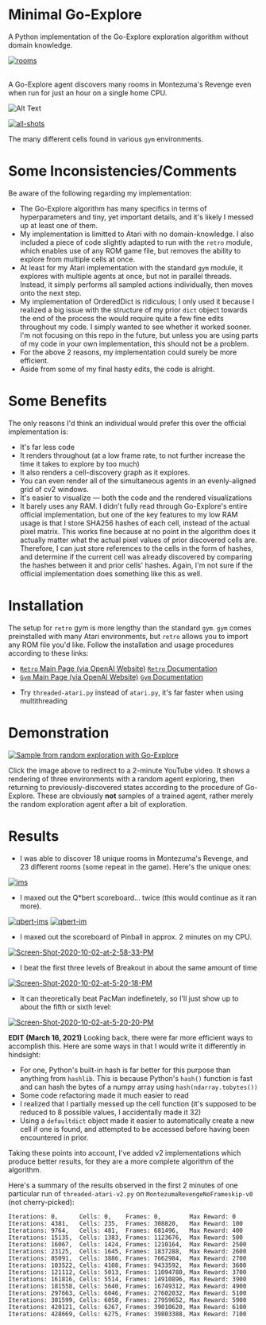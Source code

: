 # Minimal Go-Explore
A Python implementation of the Go-Explore exploration algorithm without domain knowledge.

<a href="https://ibb.co/RH7NtFC"><img src="https://i.ibb.co/0JQK17f/rooms.png" alt="rooms" border="0"></a><br /><a target='_blank' href='https://imgbb.com/'></a><br />

A Go-Explore agent discovers many rooms in Montezuma's Revenge even when run for just an hour on a single home CPU.

![Alt Text](https://media.giphy.com/media/vVGCKu6SX9Y7T11RCj/giphy.gif)

<a href="https://ibb.co/Q6HKckk"><img src="https://i.ibb.co/VvCqNxx/all-shots.jpg" alt="all-shots" border="0"></a>

The many different cells found in various `gym` environments.

# Some Inconsistencies/Comments
Be aware of the following regarding my implementation:
- The Go-Explore algorithm has many specifics in terms of hyperparameters and tiny, yet important details, and it's likely I messed up at least one of them.
- My implementation is limitted to Atari with no domain-knowledge. I also included a piece of code slightly adapted to run with the `retro` module, which enables use of any ROM game file, but removes the ability to explore from multiple cells at once.
- At least for my Atari implementation with the standard `gym` module, it explores with multiple agents at once, but not in parallel threads. Instead, it simply performs all sampled actions individually, then moves onto the next step.
- My implementation of OrderedDict is ridiculous; I only used it because I realized a big issue with the structure of my prior `dict` object towards the end of the process the would require quite a few fine edits throughout my code. I simply wanted to see whether it worked sooner. I'm not focusing on this repo in the future, but unless you are using parts of my code in your own implementation, this should not be a problem.
- For the above 2 reasons, my implementation could surely be more efficient.
- Aside from some of my final hasty edits, the code is alright.

# Some Benefits
The only reasons I'd think an individual would prefer this over the official implementation is:
- It's far less code
- It renders throughout (at a low frame rate, to not further increase the time it takes to explore by too much)
- It also renders a cell-discovery graph as it explores.
- You can even render all of the simultaneous agents in an evenly-aligned grid of cv2 windows.
- It's easier to visualize — both the code and the rendered visualizations
- It barely uses any RAM. I didn't fully read through Go-Explore's entire official implementation, but one of the key features to my low RAM usage is that I store SHA256 hashes of each cell, instead of the actual pixel matrix. This works fine because at no point in the algorithm does it actually matter what the actual pixel values of prior discovered cells are. Therefore, I can just store references to the cells in the form of hashes, and determine if the current cell was already discovered by comparing the hashes between it and prior cells' hashes. Again, I'm not sure if the official implementation does something like this as well.

# Installation
The setup for `retro` gym is more lengthy than the standard `gym`. `gym` comes preinstalled with many Atari environments, but `retro` allows you to import any ROM file you'd like. Follow the installation and usage procedures according to these links:
- [`Retro` Main Page (via OpenAI Website)](https://openai.com/blog/gym-retro/) [`Retro` Documentation](https://retro.readthedocs.io/en/latest/getting_started.html)
- [`Gym` Main Page (via OpenAI Website)](https://gym.openai.com/) [`Gym` Documentation](https://gym.openai.com/docs/)

* Try `threaded-atari.py` instead of `atari.py`, it's far faster when using multithreading

# Demonstration
[![Sample from random exploration with Go-Explore](https://img.youtube.com/vi/u_E8dyRb5YE/hqdefault.jpg)](https://www.youtube.com/watch?v=u_E8dyRb5YE&feature=youtu.be)

Click the image above to redirect to a 2-minute YouTube video. It shows a rendering of three environments with a random agent exploring, then returning to previously-discovered states according to the procedure of Go-Explore. These are obviously **not** samples of a trained agent, rather merely the random exploration agent after a bit of exploration.

# Results
- I was able to discover 18 unique rooms in Montezuma's Revenge, and 23 different rooms (some repeat in the game). Here's the unique ones:

<a href="https://ibb.co/MVRxDwV"><img src="https://i.ibb.co/hWKJRQW/ims.png" alt="ims" border="0"></a>

- I maxed out the Q\*bert scoreboard... twice (this would continue as it ran more).

<a href="https://ibb.co/w0cWBkt"><img src="https://i.ibb.co/r7d6Fj9/qbert-ims.png" alt="qbert-ims" border="0"></a>
<a href="https://imgbb.com/"><img src="https://i.ibb.co/30fCMqw/qbert-im.png" alt="qbert-im" border="0"></a>

- I maxed out the scoreboard of Pinball in approx. 2 minutes on my CPU.

<a href="https://imgbb.com/"><img src="https://i.ibb.co/ZgSFx2P/Screen-Shot-2020-10-02-at-2-58-33-PM.png" alt="Screen-Shot-2020-10-02-at-2-58-33-PM" border="0"></a>

- I beat the first three levels of Breakout in about the same amount of time

<a href="https://imgbb.com/"><img src="https://i.ibb.co/jkL2v07/Screen-Shot-2020-10-02-at-5-20-18-PM.png" alt="Screen-Shot-2020-10-02-at-5-20-18-PM" border="0"></a>

- It can theoretically beat PacMan indefinetely, so I'll just show up to about the fifth or sixth level:

<a href="https://imgbb.com/"><img src="https://i.ibb.co/HCwgxnZ/Screen-Shot-2020-10-02-at-5-20-20-PM.png" alt="Screen-Shot-2020-10-02-at-5-20-20-PM" border="0"></a>

**EDIT (March 16, 2021)**
Looking back, there were far more efficient ways to accomplish this. Here are some ways in that I would write it differently in hindsight:
* For one, Python's built-in hash is far better for this purpose than anything from `hashlib`. This is because Python's `hash()` function is fast and can hash the bytes of a numpy array using `hash(ndarray.tobytes())`
* Some code refactoring made it much easier to read
* I realized that I partially messed up the cell function (it's supposed to be reduced to 8 possible values, I accidentally made it 32)
* Using a `defaultdict` object made it easier to automatically create a new cell if one is found, and attempted to be accessed before having been encountered in prior.

Taking these points into account, I've added v2 implementations which produce better results, for they are a more complete algorithm of the algorithm.

Here's a summary of the results observed in the first 2 minutes of one particular run of `threaded-atari-v2.py` on `MontezumaRevengeNoFrameskip-v0` (not cherry-picked):
```
Iterations: 0,      Cells: 0,    Frames: 0,        Max Reward: 0
Iterations: 4381,   Cells: 235,  Frames: 308820,   Max Reward: 100
Iterations: 9764,   Cells: 481,  Frames: 681496,   Max Reward: 400
Iterations: 15135,  Cells: 1383, Frames: 1123676,  Max Reward: 500
Iterations: 16067,  Cells: 1424, Frames: 1210164,  Max Reward: 2500
Iterations: 23125,  Cells: 1645, Frames: 1837288,  Max Reward: 2600
Iterations: 85091,  Cells: 3886, Frames: 7662984,  Max Reward: 2700
Iterations: 103522, Cells: 4108, Frames: 9433592,  Max Reward: 3600
Iterations: 121112, Cells: 5013, Frames: 11094780, Max Reward: 3700
Iterations: 161816, Cells: 5514, Frames: 14910896, Max Reward: 3900
Iterations: 181558, Cells: 5640, Frames: 16749312, Max Reward: 4900
Iterations: 297663, Cells: 6046, Frames: 27602032, Max Reward: 5100
Iterations: 301599, Cells: 6058, Frames: 27959652, Max Reward: 5900
Iterations: 420121, Cells: 6267, Frames: 39010620, Max Reward: 6100
Iterations: 428669, Cells: 6275, Frames: 39803388, Max Reward: 7100
```
